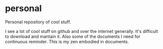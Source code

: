 # personal
Personal repository of cool stuff.

I see a lot of cool stuff on github and over the internet generally. It's difficult to download and mantain it. Also some of the documents I need for continuous reminder. This is my zen embodied in documents.
